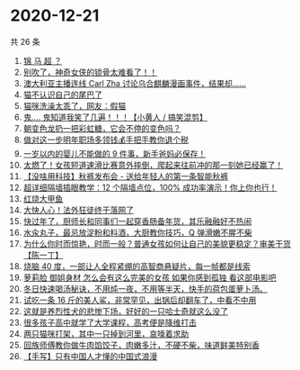 # 2020-12-21

共 26 条

<!-- BEGIN ZHIHUVIDEO -->
<!-- 最后更新时间 Mon Dec 21 2020 18:10:47 GMT+0800 (CST) -->
1. [锦 马 超 ？](https://www.zhihu.com/zvideo/1324062640868761600)
1. [别吹了，神奇女侠的锁骨太难看了！！](https://www.zhihu.com/zvideo/1324055490268221440)
1. [澳大利亚主播连线 Carl Zha 讨论乌合麒麟漫画事件，结果却......](https://www.zhihu.com/zvideo/1323993830183047168)
1. [猫不认识自己的尾巴了](https://www.zhihu.com/zvideo/1323773853274374144)
1. [猫咪洗澡太乖了，网友：假猫](https://www.zhihu.com/zvideo/1322842500478631936)
1. [鬼.... 鬼知道我笑了几遍！！！【小黄人 / 搞笑混剪】](https://www.zhihu.com/zvideo/1324037974963879936)
1. [朝变色龙扔一把彩虹糖，它会不停的变色吗？](https://www.zhihu.com/zvideo/1324055772003794944)
1. [做对这一步明年职场多领钱💰手把手教你退个税](https://www.zhihu.com/zvideo/1323617451582685184)
1. [一岁以内的婴儿不能做的 9 件事，新手爸妈必保存！](https://www.zhihu.com/zvideo/1324053129864851456)
1. [太燃了！女孩短道速滑比赛意外摔倒，爬起来往前冲的那一刻她已经赢了！](https://www.zhihu.com/zvideo/1324344117195956224)
1. [【没啥用科技】秋裤发布会 - 送给年轻人的第一条智能秋裤](https://www.zhihu.com/zvideo/1324309265583325184)
1. [超详细隔墙插眼教学：12 个隔墙点位，100% 成功率演示！你上你也行！](https://www.zhihu.com/zvideo/1324157049634947072)
1. [红烧大甲鱼](https://www.zhihu.com/zvideo/1323943448903057408)
1. [大快人心！法外狂徒终于落网了](https://www.zhihu.com/zvideo/1324355496837947392)
1. [快过年了，厨师长和同事们一起穿香肠备年货，其乐融融好不热闹](https://www.zhihu.com/zvideo/1324353417507659776)
1. [水汆丸子，最忌放淀粉和料酒，大厨教你技巧，Q 弹滑嫩不腥不柴](https://www.zhihu.com/zvideo/1324000323178962944)
1. [为什么你时而惊艳，时而一般？普通女孩如何让自己的美貌更稳定？审美干货【陈一丁】](https://www.zhihu.com/zvideo/1323957798510620672)
1. [烧脑 40 度，一部让人全程紧绷的高智商悬疑片，每一帧都是线索](https://www.zhihu.com/zvideo/1323978119821008896)
1. [萝莉脸 御姐身材 怎么会有这么完美的女孩 如果你感到孤独 看这部电影吧](https://www.zhihu.com/zvideo/1322914500995956736)
1. [冬日快速喝汤秘诀，不用炖一夜，不用等半天，快手的荷包蛋萝卜汤。](https://www.zhihu.com/zvideo/1324044173923295232)
1. [试吃一条 16 斤的美人鲨，非常罕见，出锅后却翻车了，中看不中用](https://www.zhihu.com/zvideo/1323717429759729664)
1. [这就是养烈性犬的悲惨下场，好好的一只哈士奇就这么没了](https://www.zhihu.com/zvideo/1323736699156221952)
1. [很多孩子高中就学了大学课程，高考便是降维打击](https://www.zhihu.com/zvideo/1323763987142598656)
1. [两只猫咪打架，其中一只掉到河里，哀嚎着求助](https://www.zhihu.com/zvideo/1323228936655175680)
1. [回族师傅教你做牛肉馅饺子，肉嫩多汁，不硬不柴，味道鲜美特别香](https://www.zhihu.com/zvideo/1323717197391474688)
1. [【手写】只有中国人才懂的中国式浪漫](https://www.zhihu.com/zvideo/1323719749089042432)
<!-- END ZHIHUVIDEO -->
